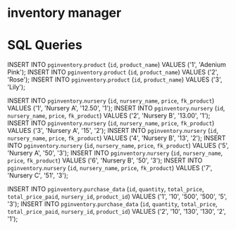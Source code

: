 # inventory manager

# SQL Queries

INSERT INTO `pginventory`.`product` (`id`, `product_name`) VALUES ('1', 'Adenium Pink');
INSERT INTO `pginventory`.`product` (`id`, `product_name`) VALUES ('2', 'Rose');
INSERT INTO `pginventory`.`product` (`id`, `product_name`) VALUES ('3', 'Lily');


INSERT INTO `pginventory`.`nursery` (`id`, `nursery_name`, `price`, `fk_product`) VALUES ('1', 'Nursery A', '12.50', '1');
INSERT INTO `pginventory`.`nursery` (`id`, `nursery_name`, `price`, `fk_product`) VALUES ('2', 'Nursery B', '13.00', '1');
INSERT INTO `pginventory`.`nursery` (`id`, `nursery_name`, `price`, `fk_product`) VALUES ('3', 'Nursery A', '15', '2');
INSERT INTO `pginventory`.`nursery` (`id`, `nursery_name`, `price`, `fk_product`) VALUES ('4', 'Nursery B', '13', '2');
INSERT INTO `pginventory`.`nursery` (`id`, `nursery_name`, `price`, `fk_product`) VALUES ('5', 'Nursery A', '50', '3');
INSERT INTO `pginventory`.`nursery` (`id`, `nursery_name`, `price`, `fk_product`) VALUES ('6', 'Nursery B', '50', '3');
INSERT INTO `pginventory`.`nursery` (`id`, `nursery_name`, `price`, `fk_product`) VALUES ('7', 'Nursery C', '51', '3');



INSERT INTO `pginventory`.`purchase_data` (`id`, `quantity`, `total_price`, `total_price_paid`, `nursery_id`, `product_id`) VALUES ('1', '10', '500', '500', '5', '3');
INSERT INTO `pginventory`.`purchase_data` (`id`, `quantity`, `total_price`, `total_price_paid`, `nursery_id`, `product_id`) VALUES ('2', '10', '130', '130', '2', '1'); 
